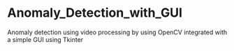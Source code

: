 # Anomaly_Detection_with_GUI
Anomaly detection using video processing by using OpenCV integrated with a simple GUI using Tkinter
